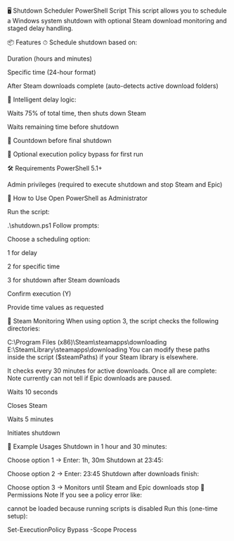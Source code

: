 🖥️ Shutdown Scheduler PowerShell Script
This script allows you to schedule a Windows system shutdown with optional Steam download monitoring and staged delay handling.

📦 Features
⏱ Schedule shutdown based on:

Duration (hours and minutes)

Specific time (24-hour format)

After Steam downloads complete (auto-detects active download folders)

🧠 Intelligent delay logic:

Waits 75% of total time, then shuts down Steam

Waits remaining time before shutdown

💬 Countdown before final shutdown

🔐 Optional execution policy bypass for first run

🛠️ Requirements
PowerShell 5.1+

Admin privileges (required to execute shutdown and stop Steam and Epic)

🚀 How to Use
Open PowerShell as Administrator

Run the script:

.\shutdown.ps1
Follow prompts:

Choose a scheduling option:

1 for delay

2 for specific time

3 for shutdown after Steam downloads

Confirm execution (Y)

Provide time values as requested

📂 Steam Monitoring
When using option 3, the script checks the following directories:

C:\Program Files (x86)\Steam\steamapps\downloading
E:\SteamLibrary\steamapps\downloading
You can modify these paths inside the script ($steamPaths) if your Steam library is elsewhere.

It checks every 30 minutes for active downloads. Once all are complete:
Note currently can not tell if Epic downloads are paused.

Waits 10 seconds

Closes Steam

Waits 5 minutes

Initiates shutdown

🧪 Example Usages
Shutdown in 1 hour and 30 minutes:


Choose option 1 → Enter: 1h, 30m
Shutdown at 23:45:


Choose option 2 → Enter: 23:45
Shutdown after downloads finish:


Choose option 3 → Monitors until Steam and Epic downloads stop
🛑 Permissions Note
If you see a policy error like:


cannot be loaded because running scripts is disabled
Run this (one-time setup):

Set-ExecutionPolicy Bypass -Scope Process
